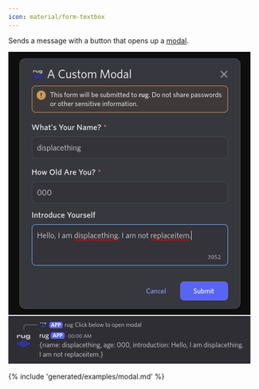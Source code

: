```yaml
---
icon: material/form-textbox
---
```



Sends a message with a button that opens up a [modal](/schemas/modal.md).


![Demo modal](/assets/examples/modal.png)

{% include 'generated/examples/modal.md' %}
